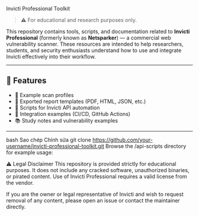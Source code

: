Invicti Professional Toolkit

> ⚠️ For educational and research purposes only.

This repository contains tools, scripts, and documentation related to **Invicti Professional** (formerly known as **Netsparker**) — a commercial web vulnerability scanner. These resources are intended to help researchers, students, and security enthusiasts understand how to use and integrate Invicti effectively into their workflow.

---

## 🔧 Features

- 🧪 Example scan profiles
- 📜 Exported report templates (PDF, HTML, JSON, etc.)
- 🔌 Scripts for Invicti API automation
- 🔄 Integration examples (CI/CD, GitHub Actions)
- 📚 Study notes and vulnerability examples

---

bash
Sao chép
Chỉnh sửa
git clone https://github.com/your-username/invicti-professional-toolkit.git
Browse the /api-scripts directory for example usage:

⚠️ Legal Disclaimer
This repository is provided strictly for educational purposes. It does not include any cracked software, unauthorized binaries, or pirated content. Use of Invicti Professional requires a valid license from the vendor.

If you are the owner or legal representative of Invicti and wish to request removal of any content, please open an issue or contact the maintainer directly.
